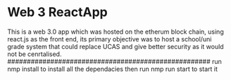 # Web 3 ReactApp
This is a web 3.0 app which was hosted on the etherum block chain, using react.js as the front end, its primary objective was to host a school/uni grade system that could replace UCAS and give better security as it would not be cenrtalised.
  ####################################################
run nmp install to install all the dependacies
then run nmp run start to start it
